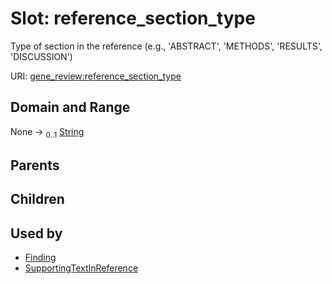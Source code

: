 
# Slot: reference_section_type

Type of section in the reference (e.g., 'ABSTRACT', 'METHODS', 'RESULTS', 'DISCUSSION')

URI: [gene_review:reference_section_type](https://w3id.org/ai4curation/gene_review/reference_section_type)


## Domain and Range

None &#8594;  <sub>0..1</sub> [String](types/String.md)

## Parents


## Children


## Used by

 * [Finding](Finding.md)
 * [SupportingTextInReference](SupportingTextInReference.md)
